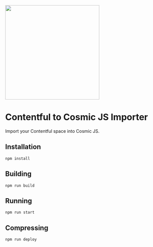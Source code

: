 <img src="https://cdn.cosmicjs.com/8cc4e430-41f8-11ea-93cf-dfe709ea319d-cosmic-contentful-screenshot.png" width="300" />

# Contentful to Cosmic JS Importer

Import your Contentful space into Cosmic JS.

## Installation

`npm install`

## Building

`npm run build`

## Running

`npm run start`

## Compressing

`npm run deploy`
